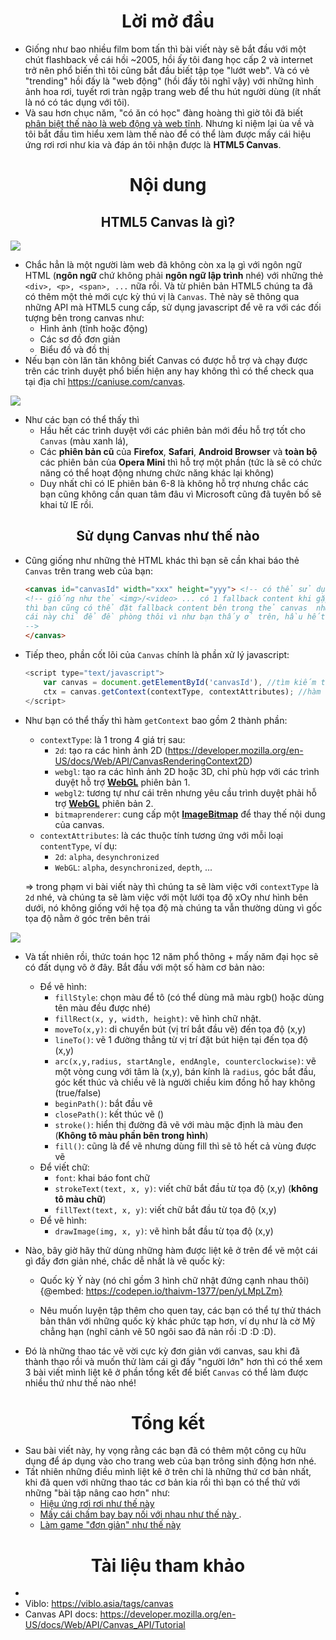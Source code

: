 <div align="center">
    
# Lời mở đầu
    
</div>

- Giống như bao nhiều film bom tấn thì bài viết này sẽ bắt đầu với một chút flashback về cái hồi  ~2005, hồi ấy tôi đang học cấp 2 và internet trở nên phổ biến thì tôi cũng bắt đầu biết tập tọe "lướt web". Và có vẻ "trending" hồi đấy là "web động" (hồi đấy tôi nghĩ vậy) với những hình ảnh hoa rơi, tuyết rơi tràn ngập trang web để thu hút người dùng (ít nhất là nó có tác dụng với tôi). 
- Và sau hơn chục năm, "có ăn có học" đàng hoàng thì giờ tôi đã biết [phân biệt thế nào là web động và web tĩnh](https://viblo.asia/p/xay-dung-co-so-du-lieu-m68Z08O9ZkG). Nhưng kỉ niệm lại ùa về và tôi bắt đầu tìm hiểu xem làm thế nào để có thể làm được mấy cái hiệu ứng rơi rơi như kia và đáp án tôi nhận được là **HTML5 Canvas**.

<div align="center">
    
# Nội dung
    
</div>

<div align="center">
    
## HTML5 Canvas là gì?
    
</div>

![](https://images.viblo.asia/99fa9b1c-9522-4ab7-95f5-e8e922ce9368.png)

- Chắc hẳn là một người làm web đã không còn xa lạ gì với ngôn ngữ HTML (**ngôn ngữ** chứ không phải **ngôn ngữ lập trình** nhé) với những thẻ `<div>, <p>, <span>, ...` nữa rồi. Và từ phiên bản HTML5 chúng ta đã có thêm một thẻ mới cực kỳ thú vị là `Canvas`. Thẻ này sẽ thông qua những API mà HTML5 cung cấp, sử dụng javascript để vẽ ra với các đối tượng bên trong canvas như:
    - Hình ảnh (tĩnh hoặc động)
    - Các sơ đồ đơn giản
    - Biểu đồ và đồ thị
- Nếu bạn còn lăn tăn không biết Canvas có được hỗ trợ và chạy được trên các trình duyệt phổ biến hiện any hay không thì có thể check qua tại địa chỉ https://caniuse.com/canvas.

![](https://images.viblo.asia/f7a423d2-812f-4cc8-a626-a2a84323b5e0.jpg)

- Như các bạn có thể thấy thì 
    - Hầu hết các trình duyệt với các phiên bản mới đều hỗ trợ tốt cho `Canvas` (màu xanh lá), 
    - Các **phiên bản cũ** của **Firefox**, **Safari**, **Android Browser** và **toàn bộ** các phiên bản của **Opera Mini** thì hỗ trợ một phần (tức là sẽ có chức năng có thể hoạt động nhưng chức năng khác lại không)
    - Duy nhất chỉ có IE phiên bản 6-8 là không hỗ trợ nhưng chắc các bạn cũng không cần quan tâm đâu vì Microsoft cũng đã tuyên bố sẽ khai tử IE rồi. 

<div align="center">
    
## Sử dụng Canvas như thế nào
    
</div>

- Cũng giống như những thẻ HTML khác thì bạn sẽ cần khai báo thẻ `Canvas` trên trang web của bạn:

    ```html
    <canvas id="canvasId" width="xxx" height="yyy"> <!-- có thể sử dụng style="" như các thẻ HTML bình thường khác-->
    <!-- giống như thẻ <img>/<video> ... có 1 fallback content khi gặp lỗi không thể hiện thị được, 
    thì bạn cũng có thể đặt fallback content bên trong thẻ canvas  như thế này nếu như trình duyệt web không hỗ trợ.
    cái này chỉ để đề phòng thôi vì như bạn thấy ở trên, hầu hết các trình duyệt đều hỗ trợ `Canvas` hết rồi
    -->
    </canvas>
    ```

- Tiếp theo, phần cốt lõi của `Canvas` chính là phần xử lý javascript:
    ```javascript
    <script type="text/javascript">
        var canvas = document.getElementById('canvasId'), //tìm kiếm thẻ canvas thông qua Id
        ctx = canvas.getContext(contextType, contextAttributes); //hàm canvas.getContext() sẽ được nói rõ hơn ở phía dưới.
    </script>
    ```
    
- Như bạn có thể thấy thì hàm `getContext` bao gồm 2 thành phần:
    - `contextType`: là 1 trong 4 giá trị sau:
        - `2d`: tạo ra các hình ảnh 2D (https://developer.mozilla.org/en-US/docs/Web/API/CanvasRenderingContext2D)
        - `webgl`: tạo ra các hình ảnh 2D hoặc 3D, chỉ phù hợp với các trình duyệt hỗ trợ [**WebGL**](https://developer.mozilla.org/en-US/docs/Web/API/WebGL_API) phiên bản 1.
        - `webgl2`: tương tự như cái trên nhưng yêu cầu trình duyệt phải hỗ trợ [**WebGL**](https://developer.mozilla.org/en-US/docs/Web/API/WebGL_API) phiên bản 2.
        - `bitmaprenderer`: cung cấp một **[ImageBitmap](https://developer.mozilla.org/en-US/docs/Web/API/ImageBitmap)** để thay thế nội dung của canvas.
    - `contextAttributes`: là các thuộc tính tương ứng với mỗi loại `contentType`, ví dụ:
        - `2d`: `alpha`, `desynchronized`
        - `WebGL`: `alpha`, `desynchronized`, `depth`, ...

    => trong phạm vi bài viết này thì chúng ta sẽ làm việc với `contextType` là `2d` nhé, và chúng ta sẽ làm việc với một lưới tọa độ xOy như hình bên dưới, nó không giống với hệ tọa độ mà chúng ta vẫn thường dùng vì gốc tọa độ nằm ở góc trên bên trái 
    
![](https://images.viblo.asia/946cde4a-5a87-4b9e-ad8d-4865fab63841.png)

- Và tất nhiên rồi, thức toán học 12 năm phổ thông + mấy năm đại học sẽ có đất dụng võ ở đây. Bắt đầu với một số hàm cơ bản nào:
    - Để vẽ hình:
        - `fillStyle`: chọn màu để tô (có thể dùng mã màu rgb() hoặc dùng tên màu đều được nhé)
        - `fillRect(x, y, width, height)`: vẽ hình chữ nhật. 
        - `moveTo(x,y)`: di chuyển bút (vị trí bắt đầu vẽ) đến tọa độ (x,y)
        - `lineTo()`: vẽ 1 đường thẳng từ vị trí đặt bút hiện tại đến tọa độ (x,y)
        - `arc(x,y,radius, startAngle, endAngle, counterclockwise)`: vẽ một vòng cung với tâm là (x,y), bán kính là `radius`, góc bắt đầu, góc kết thúc và chiều vẽ là người chiều kim đồng hồ hay không (true/false)
        - `beginPath()`: bắt đầu vẽ
        - `closePath()`: kết thúc vẽ ()
        - `stroke()`: hiển thị đường đã vẽ với màu mặc định là màu đen (**Không tô màu phần bên trong hình**)
        - `fill()`: cũng là để vẽ nhưng dùng fill thì sẽ tô hết cả vùng được vẽ
    - Để viết chữ:
        - `font`: khai báo font chữ
        - `strokeText(text, x, y)`: viết chữ bắt đầu từ tọa độ (x,y)  (**không tô màu chữ**)
        - `fillText(text, x, y)`: viết chữ bắt đầu từ tọa độ (x,y) 
    - Để vẽ hình:
        - `drawImage(img, x, y)`: vẽ hình bắt đầu từ tọa độ (x,y)
        
- Nào, bây giờ hãy thử dùng những hàm được liệt kê ở trên để vẽ một cái gì đấy đơn giản nhé, chắc dễ nhất là vẽ quốc kỳ:
    - Quốc kỳ Ý này (nó chỉ gồm 3 hình chữ nhật đứng cạnh nhau thôi)
{@embed: https://codepen.io/thaivm-1377/pen/yLMpLZm}

    - Nêu muốn luyện tập thêm cho quen tay, các bạn có thể tự thử thách bản thân với những quốc kỳ khác phức tạp hơn, ví dụ như là cờ Mỹ chẳng hạn (nghĩ cảnh vẽ 50 ngôi sao đã nản rồi :D :D :D).
    
- Đó là những thao tác vẽ vời cực kỳ đơn giản với canvas, sau khi đã thành thạo rồi và muốn thử làm cái gì đấy "người lớn" hơn thì có thể xem 3 bài viết mình liệt kê ở phần tổng kết để biết `Canvas` có thể làm được nhiều thứ như thế nào nhé!

<div align="center">
    
# Tổng kết
    
</div>

- Sau bài viết này, hy vọng rằng các bạn đã có thêm một công cụ hữu dụng để áp dụng vào cho trang web của bạn trông sinh động hơn nhé.
- Tất nhiên những điều mình liệt kê ở trên chỉ là những thứ cơ bản nhất, khi đã quen với những thao tác cơ bản kia rồi thì bạn có thể thử với những "bài tập nâng cao hơn" như:
    - [Hiệu ứng rơi rơi như thế này](https://viblo.asia/p/huong-dan-lam-hieu-ung-hoa-roi-tuyet-roi-la-roi-nguoi-doi-oOVlYjpa58W) 
    - [Mấy cái chấm bay bay nối với nhau như thế này ](https://viblo.asia/p/huong-dan-lam-may-cai-cham-bay-bay-va-co-day-noi-no-voi-nhau-va-noi-voi-chuot-bang-canvas-1VgZvDz75Aw).
    - [Làm game "đơn giản" như thế này](https://viblo.asia/p/beezaro-lam-html-canvas-game-bang-create-js-AQ3vVk3ZRbOr)

<div align="center">
    
# Tài liệu tham khảo
    
</div>

- 
- Viblo: https://viblo.asia/tags/canvas
- Canvas API docs: https://developer.mozilla.org/en-US/docs/Web/API/Canvas_API/Tutorial